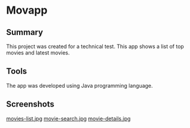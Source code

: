 # Movapp
## Summary
This project was created for a technical test. This app shows a list of top movies and latest movies.
## Tools
The app was developed using Java programming language.
## Screenshots
[movies-list.jpg](https://postimg.cc/HrjX5kKV)
[movie-search.jpg](https://postimg.cc/SJgcJMgB)
[movie-details.jpg](https://postimg.cc/xqyvV7MT)
